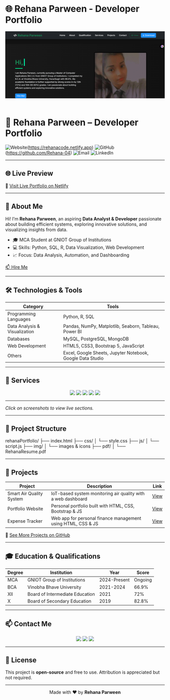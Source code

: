# 🌐 Rehana Parween - Developer Portfolio
![Portfolio Screenshot](rehana.png)&nbsp;&nbsp;

# 🌟 Rehana Parween – Developer Portfolio

![Website](https://img.shields.io/badge/Website-rehanacode.netlify.app-blue?style=for-the-badge)(https://rehanacode.netlify.app)
![GitHub](https://img.shields.io/badge/GitHub-Rehana--04-black?style=for-the-badge)(https://github.com/Rehana-04)
![Email](https://img.shields.io/badge/Email-rehanaparween0012@gmail.com-red?style=for-the-badge)
![LinkedIn](https://img.shields.io/badge/LinkedIn-Rehana%20Parween-blue?style=for-the-badge)

---

## 🌐 Live Preview

🔗 [Visit Live Portfolio on Netlify](https://rehanacode.netlify.app)

---

## 🎯 About Me

Hi! I’m **Rehana Parween**, an aspiring **Data Analyst & Developer** passionate about building efficient systems, exploring innovative solutions, and visualizing insights from data.  

- 🎓 MCA Student at GNIOT Group of Institutions  
- 💻 Skills: Python, SQL, R, Data Visualization, Web Development  
- 📈 Focus: Data Analysis, Automation, and Dashboarding  

[📫 Hire Me](mailto:rehanaparween0012@gmail.com)

---

## 🛠️ Technologies & Tools

| Category | Tools |
|----------|------|
| Programming Languages | Python, R, SQL |
| Data Analysis & Visualization | Pandas, NumPy, Matplotlib, Seaborn, Tableau, Power BI |
| Databases | MySQL, PostgreSQL, MongoDB |
| Web Development | HTML5, CSS3, Bootstrap 5, JavaScript |
| Others | Excel, Google Sheets, Jupyter Notebook, Google Data Studio |

---

## 💼 Services

<div align="center">
  <img src="https://img.shields.io/badge/Data%20Analysis-blue?style=for-the-badge&logo=python&logoColor=white" />
  <img src="https://img.shields.io/badge/Data%20Visualization-green?style=for-the-badge&logo=tableau&logoColor=white" />
  <img src="https://img.shields.io/badge/Database%20Management-yellow?style=for-the-badge&logo=mysql&logoColor=white" />
  <img src="https://img.shields.io/badge/Reporting%20&%20Insights-red?style=for-the-badge&logo=powerbi&logoColor=white" />
  <img src="https://img.shields.io/badge/Data%20Automation-purple?style=for-the-badge&logo=python&logoColor=white" />
</div>

---

*Click on screenshots to view live sections.*

---

## 📂 Project Structure

rehanaPortfolio/
├── index.html
├── css/
│ └── style.css
├── js/
│ └── script.js
├── img/
│ └── images & icons
├── pdf/
│ └── RehanaResume.pdf




---

## 🚀 Projects

| Project | Description | Link |
|---------|-------------|------|
| Smart Air Quality System | IoT-based system monitoring air quality with a web dashboard | [View](#) |
| Portfolio Website | Personal portfolio built with HTML, CSS, Bootstrap & JS | [View](https://rehanacode.netlify.app) |
| Expense Tracker | Web app for personal finance management using HTML, CSS & JS | [View](#) |

🔗 [See More Projects on GitHub](https://github.com/Rehana-04)

---

## 🎓 Education & Qualifications

| Degree | Institution | Year | Score |
|--------|------------|------|-------|
| MCA | GNIOT Group of Institutions | 2024-Present | Ongoing |
| BCA | Vinobha Bhave University | 2021-2024 | 66.9% |
| XII | Board of Intermediate Education | 2021 | 72% |
| X | Board of Secondary Education | 2019 | 82.8% |

---

## 📫 Contact Me

<div align="center">
  <a href="mailto:rehanaparween0012@gmail.com"><img src="https://img.shields.io/badge/Email-rehanaparween0012@gmail.com-red?style=for-the-badge&logo=gmail&logoColor=white" /></a>
  <a href="https://www.linkedin.com/in/rehana-parween-41b057329/" target="_blank"><img src="https://img.shields.io/badge/LinkedIn-Rehana%20Parween-blue?style=for-the-badge&logo=linkedin&logoColor=white" /></a>
  <a href="https://github.com/Rehana-04" target="_blank"><img src="https://img.shields.io/badge/GitHub-Rehana--04-black?style=for-the-badge&logo=github&logoColor=white" /></a>
</div>

---

## 📄 License

This project is **open-source** and free to use. Attribution is appreciated but not required.

---

<p align="center">
  Made with ❤️ by <b>Rehana Parween</b>
</p>
